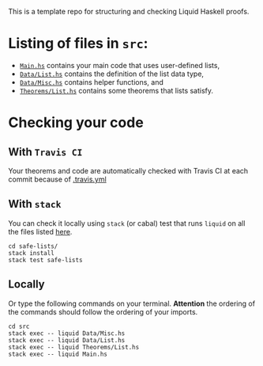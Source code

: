 This is a template repo for structuring and checking Liquid Haskell proofs. 

# Listing of files in `src`:

- [`Main.hs`](https://github.com/nikivazou/theorem-proving-template/blob/4bdf5386a9e7e9f4d37312991622b07259d51a56/safe-lists/src/Main.hs) contains your main code that uses user-defined lists,
- [`Data/List.hs`](https://github.com/nikivazou/theorem-proving-template/blob/4bdf5386a9e7e9f4d37312991622b07259d51a56/safe-lists/src/Data/List.hs) contains the definition of the list data type,
- [`Data/Misc.hs`](https://github.com/nikivazou/theorem-proving-template/blob/4bdf5386a9e7e9f4d37312991622b07259d51a56/safe-lists/src/Data/Misc.hs) contains helper functions, and
- [`Theorems/List.hs`](https://github.com/nikivazou/theorem-proving-template/blob/4bdf5386a9e7e9f4d37312991622b07259d51a56/safe-lists/src/Theorems/List.hs) contains some theorems that lists satisfy.


# Checking your code 

## With `Travis CI`

Your theorems and code are automatically checked with Travis CI at each commit because of [.travis.yml](https://github.com/nikivazou/theorem-proving-template/blob/master/.travis.yml)

## With `stack`

You can check it locally using `stack` (or cabal) test that runs `liquid` on all the files listed [here](https://github.com/nikivazou/theorem-proving-template/blob/c4f70e3b77030131cb592ac59e727ad3e75cc627/safe-lists/tests/Test.hs#L16).

```
cd safe-lists/
stack install 
stack test safe-lists
```

## Locally

Or type the following commands on your terminal. **Attention** the ordering of the commands should follow the ordering of your imports.

```
cd src
stack exec -- liquid Data/Misc.hs
stack exec -- liquid Data/List.hs
stack exec -- liquid Theorems/List.hs
stack exec -- liquid Main.hs
```
